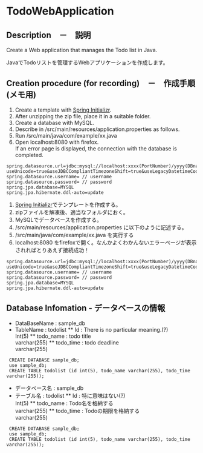 # TodoWebApplication

## Description　－　説明
Create a Web application that manages the Todo list in Java.

JavaでTodoリストを管理するWebアプリケーションを作成します。

## Creation procedure (for recording)　－　作成手順(メモ用)
 1. Create a template with [Spring Initializr](https://start.spring.io/).
 2. After unzipping the zip file, place it in a suitable folder.
 3. Create a database with MySQL.
 4. Describe in /src/main/resources/application.properties as follows.
 5. Run /src/main/java/com/example/xx.java
 6. Open localhost:8080 with firefox.<br>
    If an error page is displayed, the connection with the database is completed.
  ```java:application.properties
  spring.datasource.url=jdbc:mysql://localhost:xxxx(PortNumber)/yyyy(DBname)?useUnicode=true&useJDBCCompliantTimezoneShift=true&useLegacyDatetimeCode=false&serverTimezone=UTC
  spring.datasource.username= // username
  spring.datasource.password= // password
  spring.jpa.database=MYSQL
  spring.jpa.hibernate.ddl-auto=update
  ```

 1. [Spring Initializr](https://start.spring.io/)でテンプレートを作成する。
 2. zipファイルを解凍後、適当なフォルダにおく。
 3. MySQLでデータベースを作成する。
 4. /src/main/resources/application.properties に以下のように記述する。
 5. /src/main/java/com/example/xx.java を実行する
 6. localhost:8080 をfirefoxで開く。なんかよくわかんないエラーページが表示されればとりあえず接続成功！
  ```java:application.properties
  spring.datasource.url=jdbc:mysql://localhost:xxxx(PortNumber)/yyyy(DBname)?useUnicode=true&useJDBCCompliantTimezoneShift=true&useLegacyDatetimeCode=false&serverTimezone=UTC
  spring.datasource.username= // username
  spring.datasource.password= // password
  spring.jpa.database=MYSQL
  spring.jpa.hibernate.ddl-auto=update
  ```

## Database Infomation - データベースの情報
* DataBaseName : sample_db
* TableName : todolist
** Id : There is no particular meaning.(?)<br>
  Int(5)
** todo_name : todo title<br>
  varchar(255)
** todo_time : todo deadline<br>
  varchar(255)
```SQL:createDataBase
 CREATE DATABASE sample_db;
 use sample_db;
 CREATE TABLE todolist (id int(5), todo_name varchar(255), todo_time varchar(255));
```

* データベース名 : sample_db
* テーブル名 : todolist
** Id : 特に意味はない(?)<br>
  Int(5)
** todo_name : Todo名を格納する<br>
  varchar(255)
** todo_time : Todoの期限を格納する<br>
  varchar(255)
```SQL:createDataBase
 CREATE DATABASE sample_db;
 use sample_db;
 CREATE TABLE todolist (id int(5), todo_name varchar(255), todo_time varchar(255));
```
